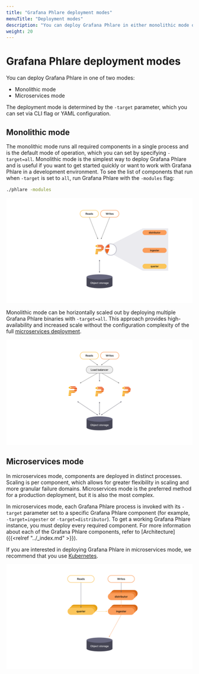 ```yaml
---
title: "Grafana Phlare deployment modes"
menuTitle: "Deployment modes"
description: "You can deploy Grafana Phlare in either monolithic mode or microservices mode."
weight: 20
---
```


# Grafana Phlare deployment modes

You can deploy Grafana Phlare in one of two modes:

- Monolithic mode
- Microservices mode

The deployment mode is determined by the `-target` parameter, which you can set via CLI flag or YAML configuration.

## Monolithic mode

The monolithic mode runs all required components in a single process and is the default mode of operation, which you can set by specifying `-target=all`. Monolithic mode is the simplest way to deploy Grafana Phlare and is useful if you want to get started quickly or want to work with Grafana Phlare in a development environment. To see the list of components that run when `-target` is set to `all`, run Grafana Phlare with the `-modules` flag:

```bash
./phlare -modules
```

[//]: # "Diagram source at https://docs.google.com/presentation/d/1C1fl0pH8wmKZe8gXo-VwmUuLvGiPmADfvey15FSkWpE/edit#slide=id.g11694eaa76e_0_0"

![Phlare's monolithic mode](monolithic-mode.svg)

Monolithic mode can be horizontally scaled out by deploying multiple Grafana Phlare binaries with `-target=all`. This approach provides high-availability and increased scale without the configuration complexity of the full [microservices deployment](#microservices-mode).

[//]: # "Diagram source at https://docs.google.com/presentation/d/1C1fl0pH8wmKZe8gXo-VwmUuLvGiPmADfvey15FSkWpE/edit#slide=id.g11658e7e4c6_1_20"

![Phlare's horizontally scaled monolithic mode](scaled-monolithic-mode.svg)

## Microservices mode

In microservices mode, components are deployed in distinct processes. Scaling is per component, which allows for greater flexibility in scaling and more granular failure domains. Microservices mode is the preferred method for a production deployment, but it is also the most complex.

In microservices mode, each Grafana Phlare process is invoked with its `-target` parameter set to a specific Grafana Phlare component (for example, `-target=ingester` or `-target=distributor`). To get a working Grafana Phlare instance, you must deploy every required component. For more information about each of the Grafana Phlare components, refer to [Architecture]({{<relref "../_index.md" >}}).

If you are interested in deploying Grafana Phlare in microservices mode, we recommend that you use [Kubernetes](https://kubernetes.io/).

[//]: # "Diagram source at https://docs.google.com/presentation/d/1C1fl0pH8wmKZe8gXo-VwmUuLvGiPmADfvey15FSkWpE/edit#slide=id.g11658e7e4c6_1_53"

![Phlare's microservices mode](microservices-mode.svg)

